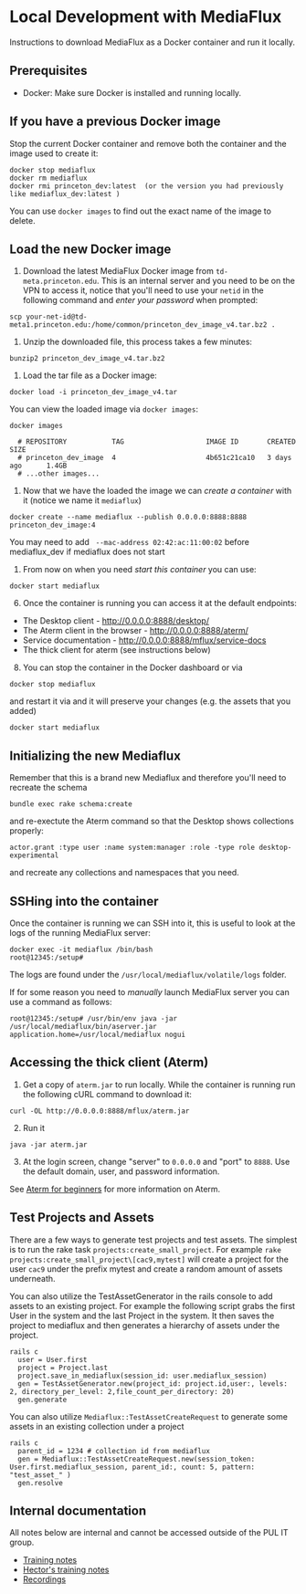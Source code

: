 # Local Development with MediaFlux

Instructions to download MediaFlux as a Docker container and run it locally.

## Prerequisites

* Docker: Make sure Docker is installed and running locally.


## If you have a previous Docker image

Stop the current Docker container and remove both the container and the image used to create it:

```
docker stop mediaflux
docker rm mediaflux
docker rmi princeton_dev:latest  (or the version you had previously like mediaflux_dev:latest )
```

You can use `docker images` to find out the exact name of the image to delete.


## Load the new Docker image

1. Download the latest MediaFlux Docker image from `td-meta.princeton.edu`. This is an internal server and you need to be on the VPN to access it, notice that you'll need to use your `netid` in the following command and *enter your password* when prompted:

```
scp your-net-id@td-meta1.princeton.edu:/home/common/princeton_dev_image_v4.tar.bz2 .
```

1. Unzip the downloaded file, this process takes a few minutes:

```
bunzip2 princeton_dev_image_v4.tar.bz2
```

1. Load the tar file as a Docker image:

```
docker load -i princeton_dev_image_v4.tar
```

You can view the loaded image via `docker images`:

```
docker images

  # REPOSITORY           TAG                    IMAGE ID       CREATED         SIZE
  # princeton_dev_image  4                      4b651c21ca10   3 days ago      1.4GB
  # ...other images...
```

1. Now that we have the loaded the image we can _create a container_ with it (notice we name it `mediaflux`)

```
docker create --name mediaflux --publish 0.0.0.0:8888:8888 princeton_dev_image:4
```

You may need to add ` --mac-address 02:42:ac:11:00:02` before mediaflux_dev if mediaflux does not start

1. From now on when you need _start this container_ you can use:

```
docker start mediaflux
```

6. Once the container is running you can access it at the default endpoints:

  * The Desktop client - http://0.0.0.0:8888/desktop/
  * The Aterm client in the browser - http://0.0.0.0:8888/aterm/
  * Service documentation - http://0.0.0.0:8888/mflux/service-docs
  * The thick client for aterm (see instructions below)


8. You can stop the container in the Docker dashboard or via

```
docker stop mediaflux
```

and restart it via and it will preserve your changes (e.g. the assets that you added)

```
docker start mediaflux
```

## Initializing the new Mediaflux

Remember that this is a brand new Mediaflux and therefore you'll need to recreate the schema

```
bundle exec rake schema:create
```

and re-exectute the Aterm command so that the Desktop shows collections properly:

```
actor.grant :type user :name system:manager :role -type role desktop-experimental
```

and recreate any collections and namespaces that you need.


## SSHing into the container

Once the container is running we can SSH into it, this is useful to look at the logs of the running MediaFlux server:

```
docker exec -it mediaflux /bin/bash
root@12345:/setup#
```

The logs are found under the `/usr/local/mediaflux/volatile/logs` folder.

If for some reason you need to _manually_ launch MediaFlux server you can use a command as follows:

```
root@12345:/setup# /usr/bin/env java -jar /usr/local/mediaflux/bin/aserver.jar application.home=/usr/local/mediaflux nogui
```

## Accessing the thick client (Aterm)

1. Get a copy of `aterm.jar` to run locally.  While the container is running run the following cURL command to download it:

```
curl -OL http://0.0.0.0:8888/mflux/aterm.jar
```

2. Run it

```
java -jar aterm.jar
```

3. At the login screen, change "server" to `0.0.0.0` and "port" to `8888`.  Use the default domain, user, and password information.

See [Aterm for beginners](aterm_101.md) for more information on Aterm.

## Test Projects and Assets

There are a few ways to generate test projects and test assets.  The simplest is to run the rake task `projects:create_small_project`.  For example `rake projects:create_small_project\[cac9,mytest]` will create a project for the user `cac9` under the prefix mytest and create a random amount of assets underneath.

You can also utilize the TestAssetGenerator in the rails console to add assets to an existing project.  For example the following script grabs the first User in the system and the last Project in the system.  It then saves the project to mediaflux and then generates a hierarchy of assets under the project.

```
rails c
  user = User.first
  project = Project.last
  project.save_in_mediaflux(session_id: user.mediaflux_session)
  gen = TestAssetGenerator.new(project_id: project.id,user:, levels: 2, directory_per_level: 2,file_count_per_directory: 20)
  gen.generate
```

You can also utilize `Mediaflux::TestAssetCreateRequest` to generate some assets in an existing collection under a project

```
rails c
  parent_id = 1234 # collection id from mediaflux
  gen = Mediaflux::TestAssetCreateRequest.new(session_token: User.first.mediaflux_session, parent_id:, count: 5, pattern: "test_asset_" )
  gen.resolve
```

## Internal documentation

All notes below are internal and cannot be accessed outside of the PUL IT group.

* [Training notes](https://drive.google.com/drive/folders/1kG6oJBnGqOUdM2cHKPxCOC9fBmAJ7iDo)
* [Hector's training notes](https://drive.google.com/drive/folders/1HGPp43OcGikdZmr3Wd4tgdpY6m1y_PCx)
* [Recordings](https://drive.google.com/drive/folders/19EGm7s7UxOMCCdRRXSscUIkya_gF9Zgs)
